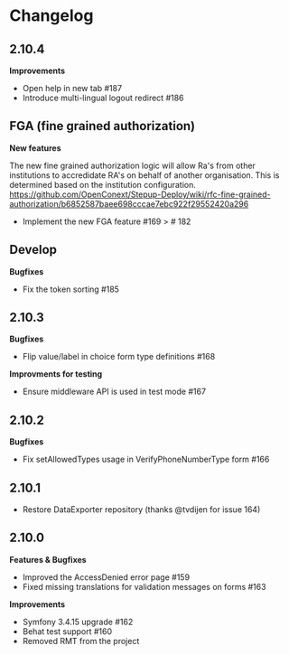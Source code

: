# Changelog

## 2.10.4
**Improvements**
* Open help in new tab #187 
* Introduce multi-lingual logout redirect #186 

## FGA (fine grained authorization)
**New features**

The new fine grained authorization logic will allow Ra's from other institutions to accredidate RA's on behalf of another organisation.
This is determined based on the institution configuration.
https://github.com/OpenConext/Stepup-Deploy/wiki/rfc-fine-grained-authorization/b6852587baee698cccae7ebc922f29552420a296

* Implement the new FGA feature #169 > # 182

## Develop
**Bugfixes**
* Fix the token sorting #185
 
## 2.10.3
**Bugfixes**
* Flip value/label in choice form type definitions #168

**Improvments for testing**
* Ensure middleware API is used in test mode #167

## 2.10.2
**Bugfixes**
* Fix setAllowedTypes usage in VerifyPhoneNumberType form #166

## 2.10.1
* Restore DataExporter repository (thanks @tvdijen for issue 164)

## 2.10.0
**Features & Bugfixes**
* Improved the AccessDenied error page #159
* Fixed missing translations for validation messages on forms #163

**Improvements**
* Symfony 3.4.15 upgrade #162
* Behat test support #160
* Removed RMT from the project
